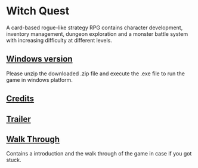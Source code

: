 # Witch Quest
A card-based rogue-like strategy RPG contains character development, inventory management, dungeon exploration and a monster battle system with increasing difficulty at different levels.

## [Windows version](https://github.com/yizhengliu/WitchQuest/blob/main/windows%20standalone%20executeable.zip)
Please unzip the downloaded .zip file and execute the .exe file to run the game in windows platform.

## [Credits](https://github.com/yizhengliu/WitchQuest/blob/main/AssetManifest.pdf)

## [Trailer](https://github.com/yizhengliu/WitchQuest/blob/main/Witch%20Quest%20Trailer%20(1).mp4)

## [Walk Through](https://github.com/yizhengliu/WitchQuest/blob/main/Walkthrough.pdf)
Contains a introduction and the walk through of the game in case if you got stuck.
